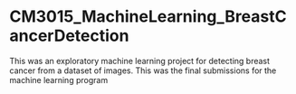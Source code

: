 # CM3015_MachineLearning_BreastCancerDetection
This was an exploratory machine learning project for detecting breast cancer from a dataset of images. This was the final submissions for the machine learning program  
